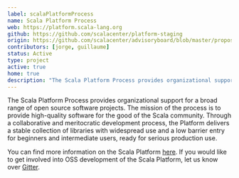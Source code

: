 ```yaml
---
label: scalaPlatformProcess
name: Scala Platform Process
web: https://platform.scala-lang.org
github: https://github.com/scalacenter/platform-staging
origin: https://github.com/scalacenter/advisoryboard/blob/master/proposals/004-sip-and-slip-coordination.md
contributors: [jorge, guillaume]
status: Active
type: project
active: true
home: true
description: "The Scala Platform Process provides organizational support for a broad range of open source software projects."
---
```

The Scala Platform Process provides organizational support for a broad range of open source software projects. The mission of the process is to provide high-quality software for the good of the Scala community. Through a collaborative and meritocratic development process, the Platform delivers a stable collection of libraries with widespread use and a low barrier entry for beginners and intermediate users, ready for serious production use.

You can find more information on the Scala Platform [here](platform.scala-lang.org). If you would like to get involved into OSS development of the Scala Platform, let us know over [Gitter](https://gitter.im/scala/contributors).

